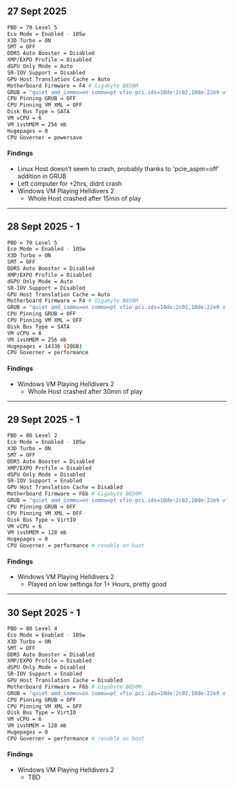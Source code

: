 
## 27 Sept 2025
```bash
PBO = 70 Level 5
Eco Mode = Enabled - 105w
X3D Turbo = ON
SMT = OFF
DDR5 Auto Booster = Disabled
XMP/EXPO Profile = Disabled
dGPU Only Mode = Auto
SR-IOV Support = Disabled
GPU Host Translation Cache = Auto
Motherboard Firmware = F4 # Gigabyte B850M
GRUB = "quiet amd_iommu=on iommu=pt vfio-pci.ids=10de:2c02,10de:22e9 vfio_iommu_type1.allow_unsafe_interrupts=1 kvm.ignore_msrs=1 pcie_aspm=off"
CPU Pinning GRUB = OFF
CPU Pinning VM XML = OFF
Disk Bus Type = SATA
VM vCPU = 6
VM ivshMEM = 256 mb
Hugepages = 0
CPU Governer = powersave
```

#### Findings
- Linux Host doesn't seem to crash, probably thanks to 'pcie_aspm=off' addition in GRUB
- Left computer for +2hrs, didnt crash
- Windows VM Playing Helldivers 2
    - Whole Host crashed after 15min of play 

---

## 28 Sept 2025 - 1
```bash
PBO = 70 Level 5
Eco Mode = Enabled - 105w
X3D Turbo = ON
SMT = OFF
DDR5 Auto Booster = Disabled
XMP/EXPO Profile = Disabled
dGPU Only Mode = Auto
SR-IOV Support = Disabled
GPU Host Translation Cache = Auto
Motherboard Firmware = F4 # Gigabyte B850M
GRUB = "quiet amd_iommu=on iommu=pt vfio-pci.ids=10de:2c02,10de:22e9 vfio_iommu_type1.allow_unsafe_interrupts=1 kvm.ignore_msrs=1 pcie_aspm=off"
CPU Pinning GRUB = OFF
CPU Pinning VM XML = OFF
Disk Bus Type = SATA
VM vCPU = 6
VM ivshMEM = 256 mb
Hugepages = 14336 (28GB)
CPU Governer = performance
```

#### Findings
- Windows VM Playing Helldivers 2
    - Whole Host crashed after 30min of play  

---

## 29 Sept 2025 - 1
```bash
PBO = 80 Level 2
Eco Mode = Enabled - 105w
X3D Turbo = ON
SMT = OFF
DDR5 Auto Booster = Disabled
XMP/EXPO Profile = Disabled
dGPU Only Mode = Disabled
SR-IOV Support = Enabled
GPU Host Translation Cache = Disabled
Motherboard Firmware = F6b # Gigabyte B850M
GRUB = "quiet amd_iommu=on iommu=pt vfio-pci.ids=10de:2c02,10de:22e9 vfio_iommu_type1.allow_unsafe_interrupts=1 kvm.ignore_msrs=1 pcie_aspm=off"
CPU Pinning GRUB = OFF
CPU Pinning VM XML = OFF
Disk Bus Type = VirtIO
VM vCPU = 6
VM ivshMEM = 128 mb
Hugepages = 0
CPU Governer = performance # renable on boot
```

#### Findings
- Windows VM Playing Helldivers 2
    - Played on low settings for 1+ Hours, pretty good

---

## 30 Sept 2025 - 1
```bash
PBO = 80 Level 4
Eco Mode = Enabled - 105w
X3D Turbo = ON
SMT = OFF
DDR5 Auto Booster = Disabled
XMP/EXPO Profile = Disabled
dGPU Only Mode = Disabled
SR-IOV Support = Enabled
GPU Host Translation Cache = Disabled
Motherboard Firmware = F6b # Gigabyte B850M
GRUB = "quiet amd_iommu=on iommu=pt vfio-pci.ids=10de:2c02,10de:22e9 vfio_iommu_type1.allow_unsafe_interrupts=1 kvm.ignore_msrs=1 pcie_aspm=off"
CPU Pinning GRUB = OFF
CPU Pinning VM XML = OFF
Disk Bus Type = VirtIO
VM vCPU = 6
VM ivshMEM = 128 mb
Hugepages = 0
CPU Governer = performance # renable on boot
```

#### Findings
- Windows VM Playing Helldivers 2
    - TBD